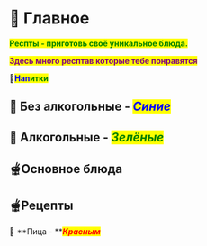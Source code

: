 # 🥣 Главное

<mark style="color:green;">**Респты - приготовь своё уникальное блюда.**</mark>

<mark style="color:purple;">**Здесь много респтав которые тебе понравятся**</mark>



&#x20;                                               🧋<mark style="color:blue;">**Нап**</mark><mark style="color:green;">**итки**</mark>

## 🥛 Без алкогольные - _<mark style="color:blue;">Синие</mark>_

## 🍾 Алкогольные  - _<mark style="color:green;">Зелёные</mark>_



## &#x20;                           🫕Основное блюда&#x20;

## 🫕Рецепты

🍕 **Пица - **_<mark style="color:red;">**Красным**</mark>_
